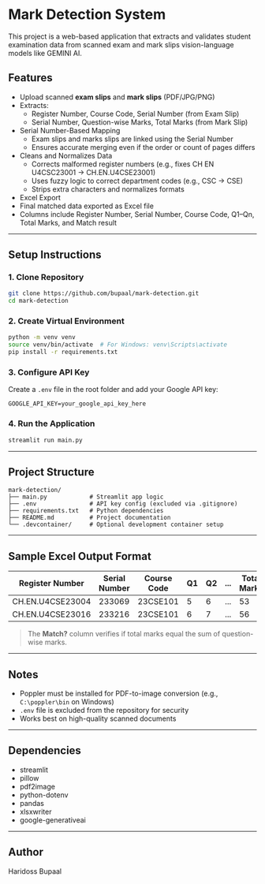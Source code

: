 # Mark Detection System

This project is a web-based application that extracts and validates student examination data from scanned exam and mark slips vision-language models like GEMINI AI.

## Features

* Upload scanned **exam slips** and **mark slips** (PDF/JPG/PNG)
* Extracts:
  * Register Number, Course Code, Serial Number (from Exam Slip)
  * Serial Number, Question-wise Marks, Total Marks (from Mark Slip)
* Serial Number-Based Mapping
  * Exam slips and marks slips are linked using the Serial Number
  * Ensures accurate merging even if the order or count of pages differs
* Cleans and Normalizes Data
  * Corrects malformed register numbers (e.g., fixes CH EN U4CSC23001 → CH.EN.U4CSE23001)
  * Uses fuzzy logic to correct department codes (e.g., CSC → CSE)
  * Strips extra characters and normalizes formats
*  Excel Export
  *  Final matched data exported as Excel file
  *  Columns include Register Number, Serial Number, Course Code, Q1–Qn, Total Marks, and Match result

---

## Setup Instructions

### 1. Clone Repository

```bash
git clone https://github.com/bupaal/mark-detection.git
cd mark-detection
```

### 2. Create Virtual Environment

```bash
python -m venv venv
source venv/bin/activate  # For Windows: venv\Scripts\activate
pip install -r requirements.txt
```

### 3. Configure API Key

Create a `.env` file in the root folder and add your Google API key:

```
GOOGLE_API_KEY=your_google_api_key_here
```

### 4. Run the Application

```bash
streamlit run main.py
```

---

## Project Structure

```
mark-detection/
├── main.py            # Streamlit app logic
├── .env               # API key config (excluded via .gitignore)
├── requirements.txt   # Python dependencies
├── README.md          # Project documentation
└── .devcontainer/     # Optional development container setup
```

---

## Sample Excel Output Format

| Register Number  | Serial Number | Course Code | Q1 | Q2 | ... | Total Marks | Match? |
| ---------------- | ------------- | ----------- | -- | -- | --- | ----------- | ------ |
| CH.EN.U4CSE23004 | 233069        | 23CSE101    | 5  | 6  | ... | 53          | ✅      |
| CH.EN.U4CSE23016 | 233216        | 23CSE101    | 6  | 7  | ... | 56          | ✅      |

> The **Match?** column verifies if total marks equal the sum of question-wise marks.

---

## Notes

* Poppler must be installed for PDF-to-image conversion
  (e.g., `C:\poppler\bin` on Windows)
* `.env` file is excluded from the repository for security
* Works best on high-quality scanned documents

---

## Dependencies

* streamlit
* pillow
* pdf2image
* python-dotenv
* pandas
* xlsxwriter
* google-generativeai

---

## Author

Haridoss Bupaal


